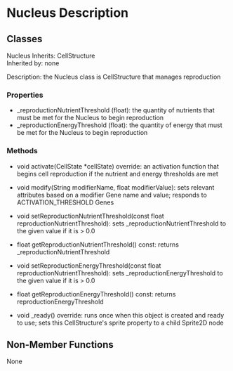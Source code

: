 # Nucleus Description

## Classes

Nucleus
Inherits: CellStructure  
Inherited by: none

Description: the Nucleus class is CellStructure that manages reproduction

### Properties
- _reproductionNutrientThreshold (float): the quantity of nutrients that must be met for the Nucleus to begin reproduction
- _reproductionEnergyThreshold (float): the quantity of energy that must be met for the Nucleus to begin reproduction

### Methods
- void activate(CellState *cellState) override: an activation function that begins cell reproduction if the nutrient and energy thresholds are met
- void modify(String modifierName, float modifierValue): sets relevant attributes based on a modifier Gene name and value; responds to ACTIVATION_THRESHOLD Genes

- void setReproductionNutrientThreshold(const float reproductionNutrientThreshold): sets _reproductionNutrientThreshold to the given value if it is > 0.0
- float getReproductionNutrientThreshold() const: returns _reproductionNutrientThreshold

- void setReproductionEnergyThreshold(const float reproductionNutrientThreshold): sets _reproductionEnergyThreshold to the given value if it is > 0.0
- float getReproductionEnergyThreshold() const: returns reproductionEnergyThreshold

- void _ready() override: runs once when this object is created and ready to use; sets this CellStructure's sprite property to a child Sprite2D node

## Non-Member Functions
None
